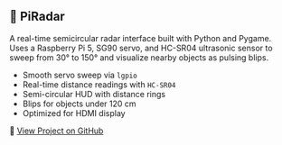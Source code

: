 ## 📡 PiRadar

A real-time semicircular radar interface built with Python and Pygame.  
Uses a Raspberry Pi 5, SG90 servo, and HC-SR04 ultrasonic sensor to sweep from 30° to 150° and visualize nearby objects as pulsing blips.

- Smooth servo sweep via `lgpio`
- Real-time distance readings with `HC-SR04`
- Semi-circular HUD with distance rings
- Blips for objects under 120 cm
- Optimized for HDMI display

🔗 [View Project on GitHub](https://github.com/ArvinGhaloosian/PiRadar)
